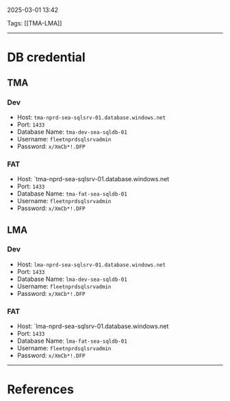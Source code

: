 2025-03-01 13:42

Tags: [[TMA-LMA]]

---
# DB credential
## TMA
### Dev
- Host: `tma-nprd-sea-sqlsrv-01.database.windows.net`
- Port: `1433`
- Database Name: `tma-dev-sea-sqldb-01`
- Username: `fleetnprdsqlsrvadmin`
- Password: `x/XmCb*!.DFP`
### FAT
- Host: `tma-nprd-sea-sqlsrv-01.database.windows.net
- Port: `1433`
- Database Name: `tma-fat-sea-sqldb-01`
- Username: `fleetnprdsqlsrvadmin`
- Password: `x/XmCb*!.DFP`
## LMA
### Dev
- Host: `lma-nprd-sea-sqlsrv-01.database.windows.net`
- Port: `1433`
- Database Name: `lma-dev-sea-sqldb-01`
- Username: `fleetnprdsqlsrvadmin`
- Password: `x/XmCb*!.DFP`
### FAT
- Host: `lma-nprd-sea-sqlsrv-01.database.windows.net
- Port: `1433`
- Database Name: `lma-fat-sea-sqldb-01`
- Username: `fleetnprdsqlsrvadmin`
- Password: `x/XmCb*!.DFP`

---
# References